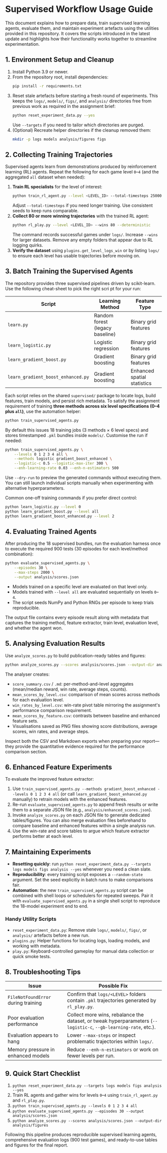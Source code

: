 # Supervised Workflow Usage Guide

This document explains how to prepare data, train supervised learning agents, evaluate them, and maintain experiment artefacts using the utilities provided in this repository. It covers the scripts introduced in the latest update and highlights how their functionality works together to streamline experimentation.

## 1. Environment Setup and Cleanup

1. Install Python 3.9 or newer.
2. From the repository root, install dependencies:
   ```bash
   pip install -r requirements.txt
   ```
3. Reset stale artefacts before starting a fresh round of experiments. This keeps the `logs/`, `models/`, `figs/`, and `analysis/` directories free from previous work as required in the assignment brief:
   ```bash
   python reset_experiment_data.py --yes
   ```
   Use `--targets` if you need to tailor which directories are purged.
4. (Optional) Recreate helper directories if the cleanup removed them:
   ```bash
   mkdir -p logs models analysis/figures figs
   ```

## 2. Collecting Training Trajectories

Supervised agents learn from demonstrations produced by reinforcement learning (RL) agents. Repeat the following for each game level `0`–`4` (and the aggregated `all` dataset when needed):

1. **Train RL specialists** for the level of interest:
   ```bash
   python train_rl_agent.py --level <LEVEL_ID> --total-timesteps 2500000
   ```
   Adjust `--total-timesteps` if you need longer training. Use consistent seeds to keep runs comparable.
2. **Collect 80 or more winning trajectories** with the trained RL agent:
   ```bash
   python rl_play.py --level <LEVEL_ID> --wins 80 --deterministic
   ```
   The command records successful games under `logs/`. Increase `--wins` for larger datasets. Remove any empty folders that appear due to RL logging quirks.
3. **Verify the dataset** using `plugins.get_level_logs_win` or by listing `logs/` to ensure each level has usable trajectories before moving on.

## 3. Batch Training the Supervised Agents

The repository provides three supervised pipelines driven by scikit-learn. Use the following cheat-sheet to pick the right scri
pt for your run:

| Script | Learning Method | Feature Type |
| ------ | ---------------- | ------------ |
| `learn.py` | Random forest (legacy baseline) | Binary grid features |
| `learn_logistic.py` | Logistic regression | Binary grid features |
| `learn_gradient_boost.py` | Gradient boosting | Binary grid features |
| `learn_gradient_boost_enhanced.py` | Gradient boosting | Enhanced spatial statistics |

Each script relies on the shared `supervised/` package to locate logs, build features, train models, and persist rich metadata. To satisfy the assignment requirement of training **three methods across six level specifications (0–4 plus `all`)**, use the automation helper:

```bash
python train_supervised_agents.py
```

By default this issues 18 training jobs (3 methods × 6 level specs) and stores timestamped `.pkl` bundles inside `models/`. Customise the run if needed:

```bash
python train_supervised_agents.py \
    --levels 0 1 2 3 4 all \
    --methods logistic gradient_boost_enhanced \
    --logistic-c 0.5 --logistic-max-iter 300 \
    --enh-learning-rate 0.03 --enh-n-estimators 500
```

Use `--dry-run` to preview the generated commands without executing them. You can still launch individual scripts manually when experimenting with alternative hyperparameters.

Common one-off training commands if you prefer direct control:

```bash
python learn_logistic.py --level 0
python learn_gradient_boost.py --level all
python learn_gradient_boost_enhanced.py --level 2
```


## 4. Evaluating Trained Agents

After producing the 18 supervised bundles, run the evaluation harness once to execute the required 900 tests (30 episodes for each level/method combination):

```bash
python evaluate_supervised_agents.py \
    --episodes 30 \
    --max-steps 2000 \
    --output analysis/scores.json
```

- Models trained on a specific level are evaluated on that level only.
- Models trained with `--level all` are evaluated sequentially on levels `0`–`4`.
- The script seeds NumPy and Python RNGs per episode to keep trials reproducible.

The output file contains every episode result along with metadata that captures the training method, feature extractor, train level, evaluation level, and whether the agent won.

## 5. Analysing Evaluation Results

Use `analyze_scores.py` to build publication-ready tables and figures:

```bash
python analyze_scores.py --scores analysis/scores.json --output-dir analysis/figures
```

The analyser creates:

- `score_summary.csv` / `.md`: per-method-and-level aggregates (mean/median reward, win rate, average steps, counts).
- `mean_scores_by_level.csv`: comparison of mean scores across methods for each evaluation level.
- `win_rates_by_level.csv`: win-rate pivot table mirroring the assignment's performance comparison requirement.
- `mean_scores_by_feature.csv`: contrasts between baseline and enhanced feature sets.
- Visualisations saved as PNG files showing score distributions, average scores, win rates, and average steps.

Inspect both the CSV and Markdown exports when preparing your report—they provide the quantitative evidence required for the performance comparison section.

## 6. Enhanced Feature Experiments

To evaluate the improved feature extractor:

1. Use `train_supervised_agents.py --methods gradient_boost_enhanced --levels 0 1 2 3 4 all` (or call `learn_gradient_boost_enhanced.py` manually) to retrain models with the enhanced features.
2. Re-run `evaluate_supervised_agents.py` to append fresh results or write them to a separate JSON file (e.g., `analysis/enhanced_scores.json`).
3. Invoke `analyze_scores.py` on each JSON file to generate dedicated tables/figures. You can also merge evaluation files beforehand to compare baseline and enhanced features within a single analysis run.
4. Use the win-rate and score tables to argue which feature extractor performs better at each level.

## 7. Maintaining Experiments

- **Resetting quickly**: run `python reset_experiment_data.py --targets logs models figs analysis --yes` whenever you need a clean slate.
- **Reproducibility**: every training script exposes a `--random-state` argument. Set the seed explicitly in batch runs to make comparisons fair.
- **Automation**: the new `train_supervised_agents.py` script can be combined with shell loops or schedulers for repeated sweeps. Pair it with `evaluate_supervised_agents.py` in a single shell script to reproduce the 18-model experiment end to end.

### Handy Utility Scripts

- `reset_experiment_data.py`: Remove stale `logs/`, `models/`, `figs/`, or `analysis/` artefacts before a new run.
- `plugins.py`: Helper functions for locating logs, loading models, and working with metadata.
- `play.py`: Keyboard-controlled gameplay for manual data collection or quick smoke tests.


## 8. Troubleshooting Tips

| Issue | Possible Fix |
| --- | --- |
| `FileNotFoundError` during training | Confirm that `logs/<LEVEL>` folders contain `.pkl` trajectories generated by `rl_play.py`. |
| Poor evaluation performance | Collect more wins, rebalance the dataset, or tweak hyperparameters (`--logistic-c`, `--gb-learning-rate`, etc.). |
| Evaluation appears to hang | Lower `--max-steps` or inspect problematic trajectories within `logs/`. |
| Memory pressure in enhanced models | Reduce `--enh-n-estimators` or work on fewer levels per run. |

## 9. Quick Start Checklist

1. `python reset_experiment_data.py --targets logs models figs analysis --yes`
2. Train RL agents and gather wins for levels `0`–`4` using `train_rl_agent.py` and `rl_play.py`.
3. `python train_supervised_agents.py --levels 0 1 2 3 4 all`
4. `python evaluate_supervised_agents.py --episodes 30 --output analysis/scores.json`
5. `python analyze_scores.py --scores analysis/scores.json --output-dir analysis/figures`

Following this pipeline produces reproducible supervised learning agents, comprehensive evaluation logs (900 test games), and ready-to-use tables and figures for the final report.
